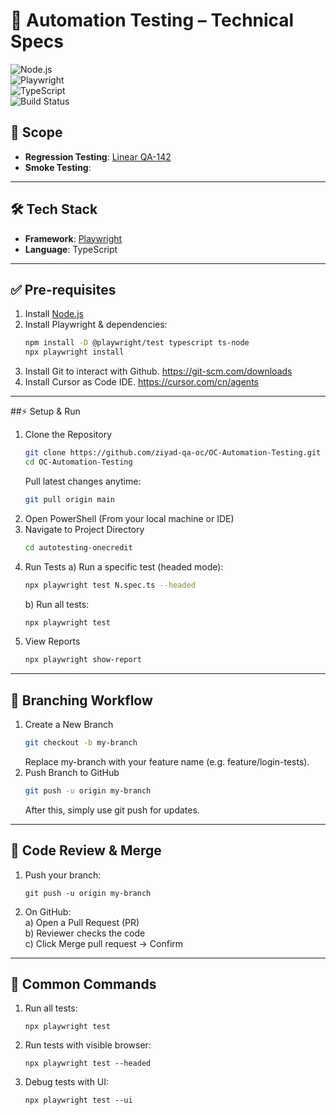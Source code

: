 # 🚀 Automation Testing – Technical Specs

![Node.js](https://img.shields.io/badge/node-%3E%3D%2018-green)  
![Playwright](https://img.shields.io/badge/playwright-latest-blue)  
![TypeScript](https://img.shields.io/badge/typescript-5.x-blue)  
![Build Status](https://img.shields.io/badge/build-passing-brightgreen)  

## 📌 Scope
- **Regression Testing**: [Linear QA-142](https://linear.app/onecreditint/issue/QA-142/regression-testcase)  
- **Smoke Testing**:

---

## 🛠 Tech Stack
- **Framework**: [Playwright](https://playwright.dev/)  
- **Language**: TypeScript  

---

## ✅ Pre-requisites
1. Install [Node.js](https://nodejs.org/en)  
2. Install Playwright & dependencies:  
   ```bash
   npm install -D @playwright/test typescript ts-node
   npx playwright install
   ```
3) Install Git to interact with Github. <https://git-scm.com/downloads>
4) Install Cursor as Code IDE. <https://cursor.com/cn/agents>
   
---

##⚡ Setup & Run
1. Clone the Repository
      ```bash
      git clone https://github.com/ziyad-qa-oc/OC-Automation-Testing.git
      cd OC-Automation-Testing
      ```
   Pull latest changes anytime:
      ```bash
      git pull origin main
      ```
2. Open PowerShell
   (From your local machine or IDE)
3. Navigate to Project Directory
      ```bash
      cd autotesting-onecredit
      ```
4. Run Tests
   a) Run a specific test (headed mode):
      ```bash
      npx playwright test N.spec.ts --headed
      ```
   b) Run all tests:
      ```bash      
      npx playwright test
      ```
5. View Reports
      ```bash
      npx playwright show-report
      ```
   
---

## 🌿 Branching Workflow
1. Create a New Branch
   ```bash
   git checkout -b my-branch
   ```
   Replace my-branch with your feature name (e.g. feature/login-tests).
2. Push Branch to GitHub
   ```bash
   git push -u origin my-branch
   ```
   After this, simply use git push for updates.
   
---

## 🔎 Code Review & Merge

1. Push your branch:
   ```
   git push -u origin my-branch
   ```
2. On GitHub:  
   a) Open a Pull Request (PR)  
   b) Reviewer checks the code  
   c) Click Merge pull request → Confirm

---

## 🧰 Common Commands
1. Run all tests:
   ```
   npx playwright test
   ```
2. Run tests with visible browser:
   ```
   npx playwright test --headed
   ```
3. Debug tests with UI:
   ```
   npx playwright test --ui
   ```
